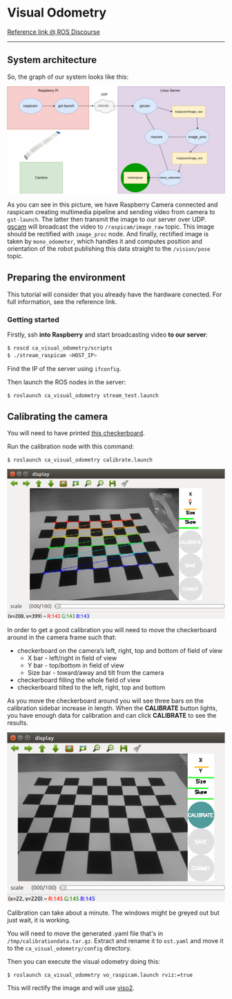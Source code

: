 # Visual Odometry

[Reference link @ ROS Discourse](https://discourse.ros.org/t/ros-visual-odometry/2465)

----

## System architecture

So, the graph of our system looks like this:

![System architecture](media/architecture.png)

As you can see in this picture, we have Raspberry Camera connected and raspicam creating multimedia pipeline and sending video from camera to `gst-launch`. The latter then transmit the image to our server over UDP. [gscam](https://github.com/RoboticaUtnFrba/gscam) will broadcast the video to `/raspicam/image_raw` topic. This image should be rectified with `image_proc` node. And finally, rectified image is taken by `mono_odometer`, which handles it and computes position and orientation of the robot publishing this data straight to the `/vision/pose` topic.

## Preparing the environment

This tutorial will consider that you already have the hardware conected. For full information, see the reference link.

### Getting started

Firstly, ssh **into Raspberry** and start broadcasting video **to our server**:

```sh
$ roscd ca_visual_odometry/scripts
$ ./stream_raspicam <HOST_IP>
```

Find the IP of the server using `ifconfig`.

Then launch the ROS nodes in the server:

```
$ roslaunch ca_visual_odometry stream_test.launch
```

## Calibrating the camera

You will need to have printed [this checkerboard](media/check-108.pdf).

Run the calibration node with this command:

```
$ roslaunch ca_visual_odometry calibrate.launch
```

![calibration node opened](media/calibration_01.png)

In order to get a good calibration you will need to move the checkerboard around in the camera frame such that:

* checkerboard on the camera’s left, right, top and bottom of field of view
    * X bar - left/right in field of view
    * Y bar - top/bottom in field of view
    * Size bar - toward/away and tilt from the camera
* checkerboard filling the whole field of view
* checkerboard tilted to the left, right, top and bottom

As you move the checkerboard around you will see three bars on the calibration sidebar increase in length. When the **CALIBRATE** button lights, you have enough data for calibration and can click **CALIBRATE** to see the results.

![calibration done](media/calibration_02.png)

Calibration can take about a minute. The windows might be greyed out but just wait, it is working.

 You will need to move the generated .yaml file that's in `/tmp/calibrationdata.tar.gz`. Extract and rename it to `ost.yaml` and move it to the `ca_visual_odometry/config` directory.

 Then you can execute the visual odometry doing this:

 ```
 $ roslaunch ca_visual_odometry vo_raspicam.launch rviz:=true
 ```

 This will rectify the image and will use [viso2](https://github.com/RoboticaUtnFrba/viso2).
